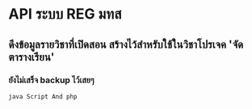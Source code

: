 # API ระบบ REG มทส
## ดึงข้อมูลรายวิชาที่เปิดสอน สร้างไว้สำหรับใช้ในวิชาโปรเจค 'จัดตารางเรียน'

### ยังไม่เสร็จ backup ไว้เสยๆ
``java Script And php
``
